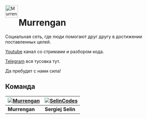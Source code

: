  <img src="base/static/base/logo.png" title="Murrengan" align="left" height="40" />
<h1 style="text-align:left;">Murrengan</h1>

Социальная сеть, где люди помогают друг другу в достижении поставленных целей.

[Youtube](https://www.youtube.com/murrengan) канал со стримами и разбором кода.

[Telegram](https://t.me/MurrenganChat) вся тусовка тут.

Да пребудет с нами сила!


## Команда

[![Murrengan](https://avatars3.githubusercontent.com/u/40840064?s=460&v=4)](https://github.com/Murrengan)  | [![SelinCodes](https://avatars2.githubusercontent.com/u/29122136?s=460&v=4)](https://github.com/selincodes)
---|---
**Murrengan** | **Sergiej Selin**
